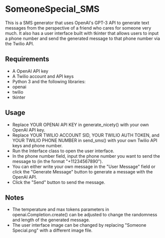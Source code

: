 # SomeoneSpecial_SMS

This is a SMS generator that uses OpenAI's GPT-3 API to generate text messages from the perspective of a friend who cares for someone very much. It also has a user interface built with tkinter that allows users to input a phone number and send the generated message to that phone number via the Twilio API.

## Requirements
- A OpenAI API key
- A Twilio account and API keys
- Python 3 and the following libraries:
- openai
- twilio
- tkinter


## Usage
- Replace YOUR OPENAI API KEY in generate_nicety() with your own OpenAI API key.
- Replace YOUR TWILIO ACCOUNT SID, YOUR TWILIO AUTH TOKEN, and YOUR TWILIO PHONE NUMBER in send_sms() with your own Twilio API keys and phone number.
- Run the Interface class to open the user interface.
- In the phone number field, input the phone number you want to send the message to (in the format "+11234567890").
- You can either write your own message in the "User Message" field or click the "Generate Message" button to generate a message with the OpenAI API.
- Click the "Send" button to send the message.


## Notes
- The temperature and max tokens parameters in openai.Completion.create() can be adjusted to change the randomness and length of the generated message.
- The user interface image can be changed by replacing "Someone Special.png" with a different image file.
